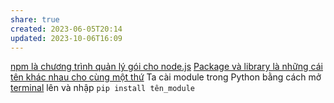 ```yaml
---
share: true
created: 2023-06-05T20:14
updated: 2023-10-06T16:09
---
```

[npm là chương trình quản lý gói cho node.js](../JavaScript/Runtime%20l%C3%A0%20l%C3%BAc%20ch%E1%BA%A1y.%20Runtime%20environment%20l%C3%A0%20m%C3%B4i%20tr%C6%B0%E1%BB%9Dng%20th%E1%BB%B1c%20thi/npm%20l%C3%A0%20ch%C6%B0%C6%A1ng%20tr%C3%ACnh%20qu%E1%BA%A3n%20l%C3%BD%20g%C3%B3i%20cho%20node.js.md) 
[Package và library là những cái tên khác nhau cho cùng một thứ](../../../../%E2%9A%A1Hi%E1%BB%83u%20bi%E1%BA%BFt%20s%C3%A2u/Khoa%20h%E1%BB%8Dc%20m%C3%A1y%20t%C3%ADnh/L%E1%BA%ADp%20tr%C3%ACnh%20h%C6%B0%E1%BB%9Bng%20v%E1%BA%ADt%20th%E1%BB%83/Kh%C3%A1i%20ni%E1%BB%87m%20c%C6%A1%20b%E1%BA%A3n/M%C3%B4%20%C4%91un/Package%20v%C3%A0%20library%20l%C3%A0%20nh%E1%BB%AFng%20c%C3%A1i%20t%C3%AAn%20kh%C3%A1c%20nhau%20cho%20c%C3%B9ng%20m%E1%BB%99t%20th%E1%BB%A9.md)
Ta cài module trong Python bằng cách mở [terminal](../../H%E1%BB%87%20%C4%91i%E1%BB%81u%20h%C3%A0nh%20(Windows)/Terminal,%20shell,%20console/Terminal%20l%C3%A0%20c%C3%A1i%20c%E1%BB%ADa%20s%E1%BB%95%20%C4%91%E1%BB%83%20l%C3%A0m%20vi%E1%BB%87c%20v%E1%BB%9Bi%20shell.md) lên và nhập
`pip install tên_module`
